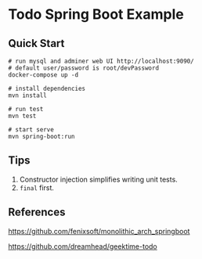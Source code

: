 # Todo Spring Boot Example

## Quick Start

```shell
# run mysql and adminer web UI http://localhost:9090/
# default user/password is root/devPassword
docker-compose up -d

# install dependencies
mvn install

# run test
mvn test

# start serve
mvn spring-boot:run
```

## Tips

1. Constructor injection simplifies writing unit tests.
2. `final` first.

## References

https://github.com/fenixsoft/monolithic_arch_springboot

https://github.com/dreamhead/geektime-todo
